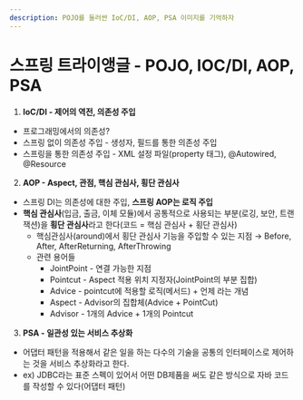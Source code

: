 ```yaml
---
description: POJO를 둘러싼 IoC/DI, AOP, PSA 이미지를 기억하자
---
```


# 스프링 트라이앵글 - POJO, IOC/DI, AOP, PSA

1. **IoC/DI - 제어의 역전, 의존성 주입**

* 프로그래밍에서의 의존성?
* 스프링 없이 의존성 주입 - 생성자, 필드를 통한 의존성 주입
* 스프링을 통한 의존성 주입 - XML 설정 파일(property 태그), @Autowired, @Resource

2. **AOP - Aspect, 관점, 핵심 관심사, 횡단 관심사**

* 스프링 DI는 의존성에 대한 주입, **스프링 AOP는 로직 주입**
* **핵심 관심사**(입금, 출금, 이체 모듈)에서 공통적으로 사용되는 부분(로깅, 보안, 트랜잭션)을 **횡단 관심사**라고 한다(코드 = 핵심 관심사 + 횡단 관심사)
  * 핵심관심사(around)에서 횡단 관심사 기능을 주입할 수 있는 지점 → Before, After, AfterReturning, AfterThrowing
  * 관련 용어들
    * JointPoint - 연결 가능한 지점
    * Pointcut - Aspect 적용 위치 지정자(JointPoint의 부분 집합)
    * Advice - pointcut에 적용할 로직(메서드) + 언제 라는 개념
    * Aspect - Advisor의 집합체(Advice + PointCut)
    * Advisor - 1개의 Advice + 1개의 Pointcut

3. **PSA - 일관성 있는 서비스 추상화**

* 어댑터 패턴을 적용해서 같은 일을 하는 다수의 기술을 공통의 인터페이스로 제어하는 것을 서비스 추상화라고 한다.
* ex) JDBC라는 표준 스펙이 있어서 어떤 DB제품을 써도 같은 방식으로 자바 코드를 작성할 수 있다(어댑터 패턴)
